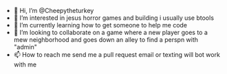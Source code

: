 - 👋 Hi, I’m @Cheepytheturkey
- 👀 I’m interested in jesus horror games and building i usually use btools
- 🌱 I’m currently learning how to get someone to help me code
- 💞️ I’m looking to collaborate on a game where a new player goes to a mew neighborhood and goes down an alley to find a perspn with "admin"
- 📫 How to reach me send me a pull request email or texting will bot work with me

<!---
Cheepytheturkey/Cheepytheturkey is a ✨ special ✨ repository because its `README.md` (this file) appears on your GitHub profile.
You can click the Preview link to take a look at your changes.
--->
